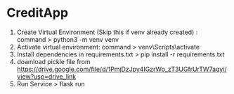 # CreditApp
1) Create Virtual Environment (Skip this if venv already created) : command > python3 -m venv venv  
2) Activate virtual environment: command > venv\Scripts\activate
2) Install dependencies in requirements.txt > pip install -r requirements.txt
4) download pickle file from https://drive.google.com/file/d/1PmjDzJpy4IGzrWo_zT3UGfrUrTW7aqyi/view?usp=drive_link
5) Run Service > flask run


